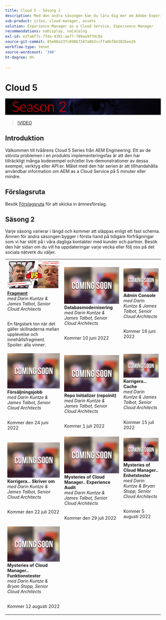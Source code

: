 ```yaml
---
title: Cloud 5 - Säsong 2
description: Med den andra säsongen kan du lära dig mer om Adobe Experience Manager (AEM) as a Cloud Service från Adobe egna tekniker som bygger upp det och de experttjänster som levererar det.
sub-product: sites, cloud-manager, assets
solution: Experience Manager as a Cloud Service, Experience Manager
recommendations: noDisplay, noCatalog
exl-id: e2fabf7c-7fda-4391-ae77-709aa9f7dc0a
source-git-commit: 85e00a237c09867247a0b3ccffa0bf843826ee26
workflow-type: tm+mt
source-wordcount: '340'
ht-degree: 0%

---
```


# Cloud 5

![AEM Experts Series](./imgs/masthead-s2.png)
>[!VIDEO](https://video.tv.adobe.com/v/343127)

## Introduktion

Välkommen till tvåårens Cloud 5 Series från AEM Engineering. Ett av de största problemen i en produkts implementeringsfas är att den har tillräckligt många kodexempel och/eller live-demonstrationer av dessa exempel, verktyg eller API:er. Målet med den här serien är att tillhandahålla användbar information om AEM as a Cloud Service på 5 minuter eller mindre.

## Förslagsruta

Besök [Förslagsruta](https://forms.office.com/r/74P5Xz4UH0) för att skicka in ämnesförslag.

## Säsong 2

Varje säsong varierar i längd och kommer att släppas enligt ett fast schema. Ämnen för andra säsongen bygger i första hand på tidigare förfrågningar som vi har stött på i våra dagliga kontakter med kunder och partner. Besök den här sidan om du vill ha uppdateringar varje vecka eller följ oss på det sociala nätverk du väljer.

<table>
    <tr>
        <td>
            <a href="season-2/cloud5-experience-v-content-fragments.md">
                <img alt="Fragment" src="./imgs/s2/000-thumb.png"/>
            </a>
            <div>
                <a href="season-2/cloud5-experience-v-content-fragments.md"><strong>Fragment</strong></a>        
                <br/><em>med Darin Kuntze &amp; James Talbot, Senior Cloud Architects</em>
            </div>
            <p>
                <br/>
                En färgstark ton när det gäller skillnaderna mellan upplevelse och innehållsfragment. Spoiler: alla vinner.
            </p>
        </td>   
     <td>
         <img alt="Databasmodernisering" src="./imgs/coming-soon.png"/>
      <div>
         <strong>Databasmodernisering</strong>
         <br/><em>med Darin Kuntze &amp; James Talbot, Senior Cloud Architects</em>
      </div>
      <p>
        <br/>
         Kommer 10 juni 2022
      </p>
   </td>
     <td>
            <img alt="Admin Console" src="./imgs/coming-soon.png"/>
      <div>
            <strong>Admin Console</strong>
         <br/><em>med Darin Kuntze &amp; James Talbot, Senior Cloud Architects</em>
      </div>
      <p>
        <br/>
         Kommer 16 juni 2022
      </p>
   </td> 
  </tr>
  <tr>
   <td>
            <img alt="Försäljningsjobb" src="./imgs/coming-soon.png"/>
      <div>
            <strong>Försäljningsjobb</strong>       
         <br/><em>med Darin Kuntze &amp; James Talbot, Senior Cloud Architects</em>
      </div>
      <p>
        <br/>
         Kommer den 24 juni 2022
      </p>
     </td>   
     <td>
        <img alt="Repo Initializer (repoinit)" src="./imgs/coming-soon.png"/>
      <div>
        <strong>Repo Initializer (repoinit)</strong>
         <br/><em>med Darin Kuntze &amp; James Talbot, Senior Cloud Architects</em>
      </div>
      <p>
        <br/>
            Kommer 1 juli 2022
      </p>
   </td>
     <td>
            <img alt="Korrigera... Cache" src="./imgs/coming-soon.png"/>
      <div>
         <strong>Korrigera... Cache</strong>
         <br/><em>med Darin Kuntze &amp; James Talbot, Senior Cloud Architects</em>
      </div>
      <p>
        <br/>
         Kommer 15 juli 2022
      </p>
   </td> 
  </tr>
<tr>
   <td>
            <img alt="Korrigera... Skriver om" src="./imgs/coming-soon.png"/>
      <div>
            <strong>Korrigera... Skriver om</strong>
         <br/><em>med Darin Kuntze &amp; James Talbot, Senior Cloud Architects</em>
      </div>
      <p>
        <br/>
         Kommer den 22 juli 2022
      </p>
     </td>   
     <td>
            <img alt="Mysteries of Cloud Manager.. Experience Audit" src="./imgs/coming-soon.png"/>
      <div>
            <strong>Mysteries of Cloud Manager.. Experience Audit</strong>
         <br/><em>med Darin Kuntze &amp; James Talbot, Senior Cloud Architects</em>
      </div>
      <p>
        <br/>
        Kommer den 29 juli 2022
      </p>
   </td>
     <td>
            <img alt="Mysteries of Cloud Manager.. Enhetstester" src="./imgs/coming-soon.png"/>
      <div>
            <strong>Mysteries of Cloud Manager.. Enhetstester</strong>
         <br/><em>med Darin Kuntze &amp; Bryan Stopp, Senior Cloud Architects</em>
      </div>
      <p>
        <br/>
         Kommer 5 augusti 2022
      </p>
   </td> 
  </tr>
    <tr>
        <td>
                <img alt="Mysteries of Cloud Manager.. Funktionstester" src="./imgs/coming-soon.png"/>
            <div>
                <strong>Mysteries of Cloud Manager.. Funktionstester</strong><br/>        
                <em>med Darin Kuntze &amp; Bryan Stopp, Senior Cloud Architects</em>
            </div>
            <p><br/>
                Kommer 12 augusti 2022
            </p>
        </td>
        <td></td>
        <td></td>
    </tr>
</table>
